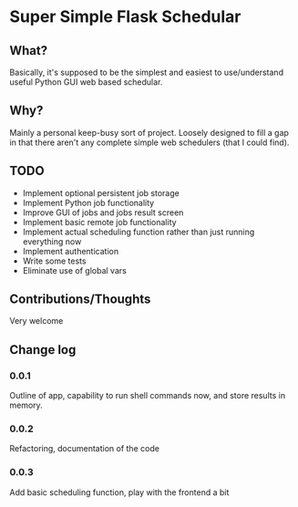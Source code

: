 # Super Simple Flask Schedular 

## What?
Basically, it's supposed to be the simplest and easiest to use/understand useful Python GUI web based schedular.

## Why? 
Mainly a personal keep-busy sort of project. Loosely designed to fill a gap in that there aren't any complete simple web 
schedulers (that I could find).

## TODO
* Implement optional persistent job storage 
* Implement Python job functionality
* Improve GUI of jobs and jobs result screen 
* Implement basic remote job functionality
* Implement actual scheduling function rather than just running everything now
* Implement authentication 
* Write some tests
* Eliminate use of global vars

## Contributions/Thoughts
Very welcome

## Change log
### 0.0.1
Outline of app, capability to run shell commands now, and store results in memory.

### 0.0.2
Refactoring, documentation of the code 

### 0.0.3
Add basic scheduling function, play with the frontend a bit
